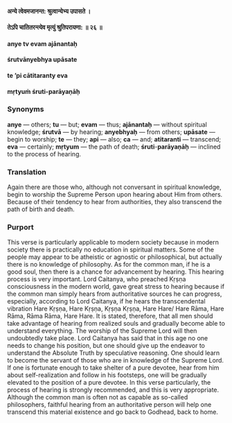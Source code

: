 #### अन्ये त्वेवमजानन्त: श्रुत्वान्येभ्य उपासते ।
#### तेऽपि चातितरन्त्येव मृत्युं श्रुतिपरायणा: ॥ २६ ॥

#### anye tv evam ajānantaḥ
#### śrutvānyebhya upāsate
#### te ’pi cātitaranty eva
#### mṛtyuṁ śruti-parāyaṇāḥ

### Synonyms

**anye** — others; **tu** — but; **evam** — thus; **ajānantaḥ** — without spiritual knowledge; **śrutvā** — by hearing; **anyebhyaḥ** — from others; **upāsate** — begin to worship; **te** — they; **api** — also; **ca** — and; **atitaranti** — transcend; **eva** — certainly; **mṛtyum** — the path of death; **śruti**-**parāyaṇāḥ** — inclined to the process of hearing.

### Translation

Again there are those who, although not conversant in spiritual knowledge, begin to worship the Supreme Person upon hearing about Him from others. Because of their tendency to hear from authorities, they also transcend the path of birth and death.

### Purport

This verse is particularly applicable to modern society because in modern society there is practically no education in spiritual matters. Some of the people may appear to be atheistic or agnostic or philosophical, but actually there is no knowledge of philosophy. As for the common man, if he is a good soul, then there is a chance for advancement by hearing. This hearing process is very important. Lord Caitanya, who preached Kṛṣṇa consciousness in the modern world, gave great stress to hearing because if the common man simply hears from authoritative sources he can progress, especially, according to Lord Caitanya, if he hears the transcendental vibration Hare Kṛṣṇa, Hare Kṛṣṇa, Kṛṣṇa Kṛṣṇa, Hare Hare/ Hare Rāma, Hare Rāma, Rāma Rāma, Hare Hare. It is stated, therefore, that all men should take advantage of hearing from realized souls and gradually become able to understand everything. The worship of the Supreme Lord will then undoubtedly take place. Lord Caitanya has said that in this age no one needs to change his position, but one should give up the endeavor to understand the Absolute Truth by speculative reasoning. One should learn to become the servant of those who are in knowledge of the Supreme Lord. If one is fortunate enough to take shelter of a pure devotee, hear from him about self-realization and follow in his footsteps, one will be gradually elevated to the position of a pure devotee. In this verse particularly, the process of hearing is strongly recommended, and this is very appropriate. Although the common man is often not as capable as so-called philosophers, faithful hearing from an authoritative person will help one transcend this material existence and go back to Godhead, back to home.